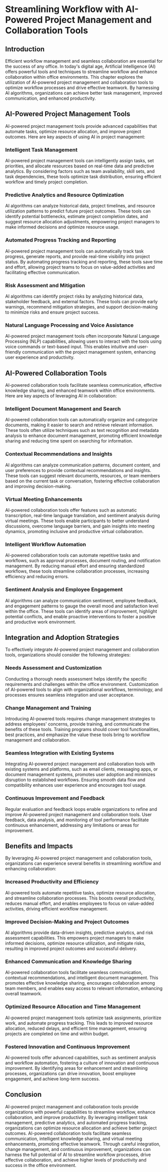 # Streamlining Workflow with AI-Powered Project Management and Collaboration Tools

## Introduction

Efficient workflow management and seamless collaboration are essential for the success of any office. In today's digital age, Artificial Intelligence (AI) offers powerful tools and techniques to streamline workflow and enhance collaboration within office environments. This chapter explores the utilization of AI-powered project management and collaboration tools to optimize workflow processes and drive effective teamwork. By harnessing AI algorithms, organizations can achieve better task management, improved communication, and enhanced productivity.

## AI-Powered Project Management Tools

AI-powered project management tools provide advanced capabilities that automate tasks, optimize resource allocation, and improve project outcomes. Here are key aspects of using AI in project management:

### Intelligent Task Management

AI-powered project management tools can intelligently assign tasks, set priorities, and allocate resources based on real-time data and predictive analytics. By considering factors such as team availability, skill sets, and task dependencies, these tools optimize task distribution, ensuring efficient workflow and timely project completion.

### Predictive Analytics and Resource Optimization

AI algorithms can analyze historical data, project timelines, and resource utilization patterns to predict future project outcomes. These tools can identify potential bottlenecks, estimate project completion dates, and suggest resource allocation adjustments, empowering project managers to make informed decisions and optimize resource usage.

### Automated Progress Tracking and Reporting

AI-powered project management tools can automatically track task progress, generate reports, and provide real-time visibility into project status. By automating progress tracking and reporting, these tools save time and effort, allowing project teams to focus on value-added activities and facilitating effective communication.

### Risk Assessment and Mitigation

AI algorithms can identify project risks by analyzing historical data, stakeholder feedback, and external factors. These tools can provide early warnings, recommend mitigation strategies, and support decision-making to minimize risks and ensure project success.

### Natural Language Processing and Voice Assistance

AI-powered project management tools often incorporate Natural Language Processing (NLP) capabilities, allowing users to interact with the tools using voice commands or text-based input. This enables intuitive and user-friendly communication with the project management system, enhancing user experience and productivity.

## AI-Powered Collaboration Tools

AI-powered collaboration tools facilitate seamless communication, effective knowledge sharing, and enhanced teamwork within office environments. Here are key aspects of leveraging AI in collaboration:

### Intelligent Document Management and Search

AI-powered collaboration tools can automatically organize and categorize documents, making it easier to search and retrieve relevant information. These tools often utilize techniques such as text recognition and metadata analysis to enhance document management, promoting efficient knowledge sharing and reducing time spent on searching for information.

### Contextual Recommendations and Insights

AI algorithms can analyze communication patterns, document content, and user preferences to provide contextual recommendations and insights. These tools can suggest relevant documents, resources, or team members based on the current task or conversation, fostering effective collaboration and improving decision-making.

### Virtual Meeting Enhancements

AI-powered collaboration tools offer features such as automatic transcription, real-time language translation, and sentiment analysis during virtual meetings. These tools enable participants to better understand discussions, overcome language barriers, and gain insights into meeting dynamics, promoting inclusive and productive virtual collaboration.

### Intelligent Workflow Automation

AI-powered collaboration tools can automate repetitive tasks and workflows, such as approval processes, document routing, and notification management. By reducing manual effort and ensuring standardized workflows, these tools streamline collaboration processes, increasing efficiency and reducing errors.

### Sentiment Analysis and Employee Engagement

AI algorithms can analyze communication sentiment, employee feedback, and engagement patterns to gauge the overall mood and satisfaction level within the office. These tools can identify areas of improvement, highlight potential conflicts, and enable proactive interventions to foster a positive and productive work environment.

## Integration and Adoption Strategies

To effectively integrate AI-powered project management and collaboration tools, organizations should consider the following strategies:

### Needs Assessment and Customization

Conducting a thorough needs assessment helps identify the specific requirements and challenges within the office environment. Customization of AI-powered tools to align with organizational workflows, terminology, and processes ensures seamless integration and user acceptance.

### Change Management and Training

Introducing AI-powered tools requires change management strategies to address employees' concerns, provide training, and communicate the benefits of these tools. Training programs should cover tool functionalities, best practices, and emphasize the value these tools bring to workflow management and collaboration.

### Seamless Integration with Existing Systems

Integrating AI-powered project management and collaboration tools with existing systems and platforms, such as email clients, messaging apps, or document management systems, promotes user adoption and minimizes disruption to established workflows. Ensuring smooth data flow and compatibility enhances user experience and encourages tool usage.

### Continuous Improvement and Feedback

Regular evaluation and feedback loops enable organizations to refine and improve AI-powered project management and collaboration tools. User feedback, data analysis, and monitoring of tool performance facilitate continuous enhancement, addressing any limitations or areas for improvement.

## Benefits and Impacts

By leveraging AI-powered project management and collaboration tools, organizations can experience several benefits in streamlining workflow and enhancing collaboration:

### Increased Productivity and Efficiency

AI-powered tools automate repetitive tasks, optimize resource allocation, and streamline collaboration processes. This boosts overall productivity, reduces manual effort, and enables employees to focus on value-added activities, driving efficient workflow management.

### Improved Decision-Making and Project Outcomes

AI algorithms provide data-driven insights, predictive analytics, and risk assessment capabilities. This empowers project managers to make informed decisions, optimize resource utilization, and mitigate risks, resulting in improved project outcomes and successful delivery.

### Enhanced Communication and Knowledge Sharing

AI-powered collaboration tools facilitate seamless communication, contextual recommendations, and intelligent document management. This promotes effective knowledge sharing, encourages collaboration among team members, and enables easy access to relevant information, enhancing overall teamwork.

### Optimized Resource Allocation and Time Management

AI-powered project management tools optimize task assignments, prioritize work, and automate progress tracking. This leads to improved resource allocation, reduced delays, and efficient time management, ensuring projects are completed on time and within budget.

### Fostered Innovation and Continuous Improvement

AI-powered tools offer advanced capabilities, such as sentiment analysis and workflow automation, fostering a culture of innovation and continuous improvement. By identifying areas for enhancement and streamlining processes, organizations can drive innovation, boost employee engagement, and achieve long-term success.

## Conclusion

AI-powered project management and collaboration tools provide organizations with powerful capabilities to streamline workflow, enhance collaboration, and improve productivity. By leveraging intelligent task management, predictive analytics, and automated progress tracking, organizations can optimize resource allocation and achieve better project outcomes. AI-powered collaboration tools facilitate seamless communication, intelligent knowledge sharing, and virtual meeting enhancements, promoting effective teamwork. Through careful integration, change management, and continuous improvement, organizations can harness the full potential of AI to streamline workflow processes, drive effective collaboration, and achieve higher levels of productivity and success in the office environment.
